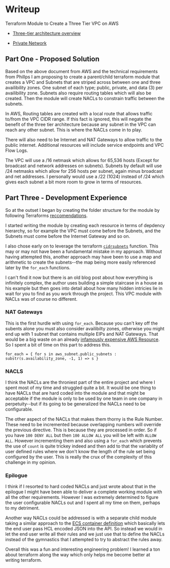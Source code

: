 # Writeup

Terraform Module to Create a Three Tier VPC on AWS

* [Three-tier architecture overview](https://docs.aws.amazon.com/whitepapers/latest/serverless-multi-tier-architectures-api-gateway-lambda/three-tier-architecture-overview.html)

* [Private Network](https://en.wikipedia.org/wiki/Private_network)

## Part One - Proposed Solution

Based on the above document from AWS and the technical requirements from Phillps I am proposing to create a parent/child terraform module that creates a VPC and Subnets that are striped across between one and three availibility zones. One subnet of each type; public, private, and data (3) per availibility zone. Subnets also require routing tables which will also be created. Then the module will create NACLs to constrain traffic between the subnets.

In AWS, Routing tables are created with a local route that allows traffic to/from the VPC CIDR range. If this fact is ignored, this will negate the benefit of the three tier architecture because any subnet in the VPC can reach any other subnet. This is where the NACLs come in to play.

There will also need to be Internet and NAT Gateways to allow traffic to the public internet. Additional resources will include service endpoints and VPC Flow Logs.

The VPC will use a /16 netmask which allows for 65,536 hosts (Except for broadcast and network addresses on subnets). Subnets by default will use /24 netmasks which allow for 256 hosts per subnet, again minus broadcast and net addresses. I personally would use a /22 (1024) instead of /24 which gives each subnet a bit more room to grow in terms of resources.

## Part Three - Development Experience

So at the outset I began by creating the folder structure for the module by following Terraforms [reccomendations](https://developer.hashicorp.com/terraform/language/modules/develop/structure).

I started writing the module by creating each resource in terms of depdency  hierarchy, so for example the VPC must come before the Subnets, and the Subnets must come before the Internet Gateway and so on.

I also chose early on to leverage the terraform [`cidrsubnets`](https://developer.hashicorp.com/terraform/language/functions/cidrsubnets) function. This may or may not have been a fundamental mistake in my approach. Without having attempted this, another approach may have been to use a map and arithmetic to create the subnets--the map being more easily referenced later by the `for_each` functions.

I can't find it now but there is an old blog post about how everything is infinitely complex, the author uses building a simple staircase in a house as his example but then goes into detail about how many hidden intricies lie in wait for you to find as you work through the project. This VPC module with NACLs was of course no different.

### NAT Gateways

This is the first hurdle with using `for_each`. Because you can't key off the subents alone you must also consider availibilty zones, otherwise you might end up with 1 subnet that contains multiple EIPs and NAT Gateways. That would be a big waste on an already [infamously expensive AWS Resource](https://duckduckgo.com/?t=ffab&q=why+are+aws+nat+gateways+so+expensive&ia=web). So I spent a bit of time on this part to address this.

```HCL
for_each = { for s in aws_subnet.public_subnets : substr(s.availability_zone, -1, 1) => s }
```

### NACLS

I think the NACLs are the throniest part of the entire project and where I spent most of my time and struggled quite a bit. It would be one thing to have NACLs that are hard coded into the module and that might be acceptable if the module is only to be used by one team in one company in perpetuity--but if its going to be generalized the NACLs need to be configurable.

The other aspect of the NACLs that makes them thorny is the Rule Number. These need to be incremented because overlapping numbers will override the previous directive. This is because they are processed in order. So if you have `100 DENY ALL` but then `100 ALLOW ALL` you will be left with `ALLOW ALL`. However incrementing them and also using a `for_each` which prevents the use of `count` is quite trickey indeed and then add to that the variablity of user defined rules where we don't know the length of the rule set being configured by the user. This is really the crux of the complexity of this challenge in my opinion.

### Epilogue

I think if I resorted to hard coded NACLs and just wrote about that in the epilogue I might have been able to deliver a complete working module with all the other requirements. However I was extremely determined to figure the user configurable NACLs out and I spent all my time on them, perhaps to my detriment.

Another way NACLs could be addressed is with a separate child module taking a similar approach to the [ECS container definition](https://github.com/terraform-aws-modules/terraform-aws-ecs/blob/master/modules/container-definition/main.tf) which basically lets the end user pass HCL encoded JSON into the API. So instead we would in let the end user write all their rules and we just use that to define the NACLs instead of the gymnastics that I attempted to try to abstract the rules away.

Overall this was a fun and interesting engineering problem! I learned a ton about terraform along the way which only helps me become better at writing terraform.